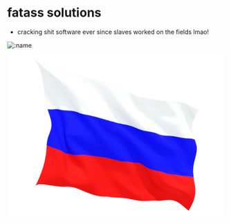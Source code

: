 # fatass solutions

- cracking shit software ever since slaves worked on the fields lmao!

![:name](https://count.getloli.com/get/@:FatassSolutions)

![fatherland](https://github.com/fatso-inc/.github/blob/main/profile/niggasda.png)

